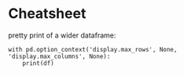 
# Cheatsheet

pretty print of a wider dataframe:
```
with pd.option_context('display.max_rows', None, 'display.max_columns', None):
    print(df)
```
